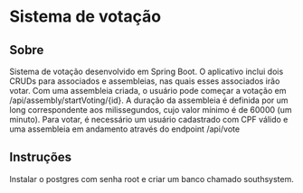 # Sistema de votação
## Sobre
Sistema de votação desenvolvido em Spring Boot.
O aplicativo inclui dois CRUDs para associados e assembleias, nas quais esses associados irão votar.
Com uma assembleia criada, o usuário pode começar a votação em /api/assembly/startVoting/{id}.
A duração da assembleia é definida por um long correspondente aos milissegundos, cujo valor mínimo é de 60000 (um minuto).
Para votar, é necessário um usuário cadastrado com CPF válido e uma assembleia em andamento através do endpoint /api/vote

## Instruções
Instalar o postgres com senha root e criar um banco chamado southsystem.